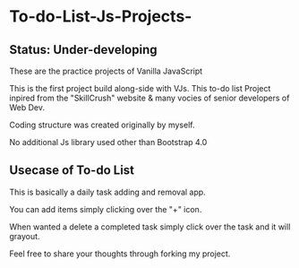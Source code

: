 # To-do-List-Js-Projects-
## Status: Under-developing

These are the practice projects of Vanilla JavaScript

This is the first project build along-side with VJs. This to-do list Project inpired from the "SkillCrush" website & many vocies of senior developers of Web Dev.

Coding structure was created originally by myself.

No additional Js library used other than Bootstrap 4.0

## Usecase of To-do List

This is basically a daily task adding and removal app.

You can add items simply clicking over the "+" icon.

When wanted a delete a completed task simply click over the task and it will grayout.

Feel free to share your thoughts through forking my project.
